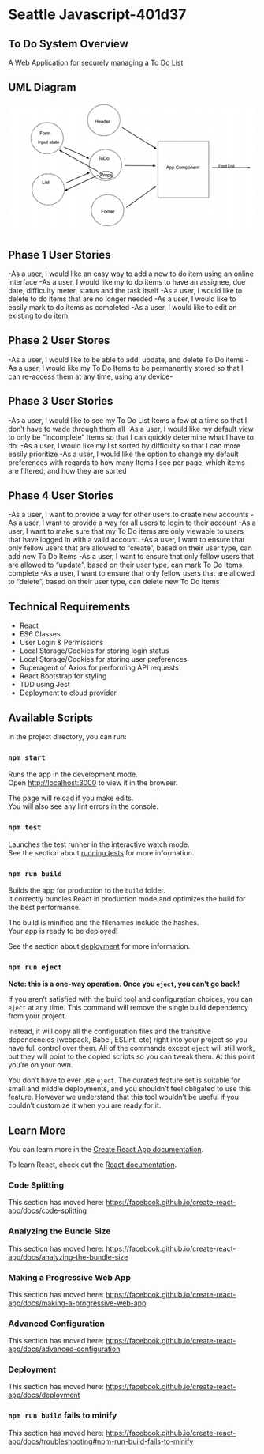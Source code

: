 # Seattle Javascript-401d37

## To Do System Overview
A Web Application for securely managing a To Do List

## UML Diagram
![uml diagram](public/uml.png)

## Phase 1 User Stories
-As a user, I would like an easy way to add a new to do item using an online interface
-As a user, I would like my to do items to have an assignee, due date, difficulty meter, status and the task itself
-As a user, I would like to delete to do items that are no longer needed
-As a user, I would like to easily mark to do items as completed
-As a user, I would like to edit an existing to do item

## Phase 2 User Stores
-As a user, I would like to be able to add, update, and delete To Do items
-As a user, I would like my To Do Items to be permanently stored so that I can re-access them at any time, using any device-

## Phase 3 User Stories
-As a user, I would like to see my To Do List Items a few at a time so that I don’t have to wade through them all
-As a user, I would like my default view to only be “Incomplete” Items so that I can quickly determine what I have to do.
-As a user, I would like my list sorted by difficulty so that I can more easily prioritize
-As a user, I would like the option to change my default preferences with regards to how many Items I see per page, which items are filtered, and how they are sorted

## Phase 4 User Stories
-As a user, I want to provide a way for other users to create new accounts
-As a user, I want to provide a way for all users to login to their account
-As a user, I want to make sure that my To Do items are only viewable to users that have logged in with a valid account.
-As a user, I want to ensure that only fellow users that are allowed to “create”, based on their user type, can add new To Do Items
-As a user, I want to ensure that only fellow users that are allowed to “update”, based on their user type, can mark To Do Items complete
-As a user, I want to ensure that only fellow users that are allowed to “delete”, based on their user type, can delete new To Do Items

## Technical Requirements
* React
* ES6 Classes
* User Login & Permissions
* Local Storage/Cookies for storing login status
* Local Storage/Cookies for storing user preferences
* Superagent of Axios for performing API requests
* React Bootstrap for styling
* TDD using Jest
* Deployment to cloud provider

## Available Scripts

In the project directory, you can run:

### `npm start`

Runs the app in the development mode.<br />
Open [http://localhost:3000](http://localhost:3000) to view it in the browser.

The page will reload if you make edits.<br />
You will also see any lint errors in the console.

### `npm test`

Launches the test runner in the interactive watch mode.<br />
See the section about [running tests](https://facebook.github.io/create-react-app/docs/running-tests) for more information.

### `npm run build`

Builds the app for production to the `build` folder.<br />
It correctly bundles React in production mode and optimizes the build for the best performance.

The build is minified and the filenames include the hashes.<br />
Your app is ready to be deployed!

See the section about [deployment](https://facebook.github.io/create-react-app/docs/deployment) for more information.

### `npm run eject`

**Note: this is a one-way operation. Once you `eject`, you can’t go back!**

If you aren’t satisfied with the build tool and configuration choices, you can `eject` at any time. This command will remove the single build dependency from your project.

Instead, it will copy all the configuration files and the transitive dependencies (webpack, Babel, ESLint, etc) right into your project so you have full control over them. All of the commands except `eject` will still work, but they will point to the copied scripts so you can tweak them. At this point you’re on your own.

You don’t have to ever use `eject`. The curated feature set is suitable for small and middle deployments, and you shouldn’t feel obligated to use this feature. However we understand that this tool wouldn’t be useful if you couldn’t customize it when you are ready for it.

## Learn More

You can learn more in the [Create React App documentation](https://facebook.github.io/create-react-app/docs/getting-started).

To learn React, check out the [React documentation](https://reactjs.org/).

### Code Splitting

This section has moved here: https://facebook.github.io/create-react-app/docs/code-splitting

### Analyzing the Bundle Size

This section has moved here: https://facebook.github.io/create-react-app/docs/analyzing-the-bundle-size

### Making a Progressive Web App

This section has moved here: https://facebook.github.io/create-react-app/docs/making-a-progressive-web-app

### Advanced Configuration

This section has moved here: https://facebook.github.io/create-react-app/docs/advanced-configuration

### Deployment

This section has moved here: https://facebook.github.io/create-react-app/docs/deployment

### `npm run build` fails to minify

This section has moved here: https://facebook.github.io/create-react-app/docs/troubleshooting#npm-run-build-fails-to-minify
